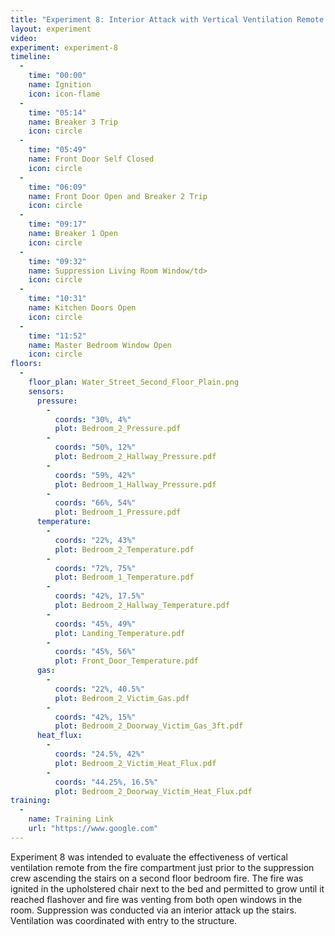 ```yaml
---
title: "Experiment 8: Interior Attack with Vertical Ventilation Remote from Fire"
layout: experiment
video:
experiment: experiment-8
timeline:
  -
    time: "00:00"
    name: Ignition
    icon: icon-flame
  -
    time: "05:14"
    name: Breaker 3 Trip
    icon: circle
  -
    time: "05:49"
    name: Front Door Self Closed
    icon: circle
  -
    time: "06:09"
    name: Front Door Open and Breaker 2 Trip
    icon: circle
  -
    time: "09:17"
    name: Breaker 1 Open
    icon: circle
  -
    time: "09:32"
    name: Suppression Living Room Window/td>
    icon: circle
  -
    time: "10:31"
    name: Kitchen Doors Open
    icon: circle
  -
    time: "11:52"
    name: Master Bedroom Window Open
    icon: circle
floors:
  -
    floor_plan: Water_Street_Second_Floor_Plain.png
    sensors:
      pressure:
        -
          coords: "30%, 4%"
          plot: Bedroom_2_Pressure.pdf
        -
          coords: "50%, 12%"
          plot: Bedroom_2_Hallway_Pressure.pdf
        -
          coords: "59%, 42%"
          plot: Bedroom_1_Hallway_Pressure.pdf
        -
          coords: "66%, 54%"
          plot: Bedroom_1_Pressure.pdf
      temperature:
        -
          coords: "22%, 43%"
          plot: Bedroom_2_Temperature.pdf
        -
          coords: "72%, 75%"
          plot: Bedroom_1_Temperature.pdf
        -
          coords: "42%, 17.5%"
          plot: Bedroom_2_Hallway_Temperature.pdf
        -
          coords: "45%, 49%"
          plot: Landing_Temperature.pdf
        -
          coords: "45%, 56%"
          plot: Front_Door_Temperature.pdf
      gas:
        -
          coords: "22%, 40.5%"
          plot: Bedroom_2_Victim_Gas.pdf
        -
          coords: "42%, 15%"
          plot: Bedroom_2_Doorway_Victim_Gas_3ft.pdf
      heat_flux:
        -
          coords: "24.5%, 42%"
          plot: Bedroom_2_Victim_Heat_Flux.pdf
        -
          coords: "44.25%, 16.5%"
          plot: Bedroom_2_Doorway_Victim_Heat_Flux.pdf
training:
  -
    name: Training Link
    url: "https://www.google.com"
---
```


Experiment 8 was intended to evaluate the effectiveness of vertical ventilation remote from the fire compartment just prior to the suppression crew ascending the stairs on a second floor bedroom fire. The fire was ignited in the upholstered chair next to the bed and permitted to grow until it reached flashover and fire was venting from both open windows in the room. Suppression was conducted via an interior attack up the stairs. Ventilation was coordinated with entry to the structure.
